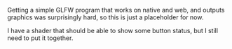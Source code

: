 Getting a simple GLFW program that works on native and web, and outputs graphics was surprisingly hard, so this is just a placeholder for now.

I have a shader that should be able to show some button status, but I still need to put it together.
